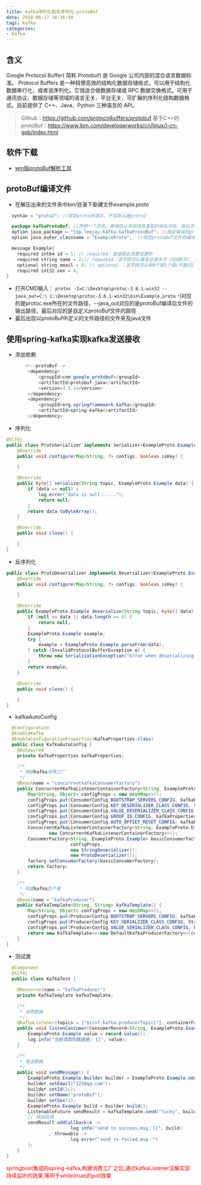 ```yaml
---
title: kafka序列化和反序列化-protoBuf
date: 2018-06-17 16:36:59
tags: Kafka
categories:
- Kafka
---
```

## 含义

Google Protocol Buffer( 简称 Protobuf) 是 Google 公司内部的混合语言数据标准。
Protocol Buffers 是一种轻便高效的结构化数据存储格式，可以用于结构化数据串行化，或者说序列化。它很适合做数据存储或 RPC 数据交换格式。可用于通讯协议、数据存储等领域的语言无关、平台无关、可扩展的序列化结构数据格式。目前提供了 C++、Java、Python 三种语言的 API。
> Github：https://github.com/protocolbuffers/protobuf
> 基于C++的protoBuf：https://www.ibm.com/developerworks/cn/linux/l-cn-gpb/index.html

## 软件下载

* <a href="https://github.com/protocolbuffers/protobuf/releases">win版protoBuf解析工具</a>

## protoBuf编译文件

* 在解压出来的文件夹中bin/目录下新建文件example.proto

```java
  syntax = "proto2"; //指定proto的语法，不写默认是proto2

  package kafkaProtoBuf; //声明一个包名，用来防止不同消息类型的命名冲突，类似于nameSpace
  option java_package = "top.leejay.kafka.kafkaProtoBuf"; //指定编译的protoBuf文件的路径，必须和项目路径一直否则出错
  option java_outer_classname = "ExampleProto";  //指定protoBuf文件的编译后名称

  message Example{
    required int64 id = 1; // required：该值是必须要设置的
    required string name = 2;// repeated：该字段可以重复任意多次（包括0次），类似于list
    optional string email = 3; // optional ：该字段可以有0个或1个值(不超过1个)
    required int32 sex = 4;
}
```
* 打开CMD输入：
`protoc -I=C:\Desktop\protoc-3.6.1-win32 --java_out=C:\ C:\Desktop\protoc-3.6.1-win32\bin\Example.proto`
-I对应的是protoc.exe所在的文件路径，--java_out对应的是protoBuf编译后文件的输出路径，最后对应的是自定义protoBuf文件的路径
* 最后出现以protoBuf中定义的文件路径的文件夹及java文件

## 使用spring-kafka实现kafka发送接收

* 添加依赖
```java
       <!--protoBuf-->
        <dependency>
            <groupId>com.google.protobuf</groupId>
            <artifactId>protobuf-java</artifactId>
            <version>3.5.1</version>
        </dependency>
        <dependency>
            <groupId>org.springframework.kafka</groupId>
            <artifactId>spring-kafka</artifactId>
        </dependency>
```
* 序列化
```java
@Slf4j
public class ProtoSerializer implements Serializer<ExampleProto.Example> {
    @Override
    public void configure(Map<String, ?> configs, boolean isKey) {

    }

    @Override
    public byte[] serialize(String topic, ExampleProto.Example data) {
        if (data == null) {
            log.error("data is null .....");
            return null;
        }
        return data.toByteArray();
    }

    @Override
    public void close() {

    }
}
```

* 反序列化
```java
public class ProtoDeserializer implements Deserializer<ExampleProto.Example> {
    @Override
    public void configure(Map<String, ?> configs, boolean isKey) {

    }

    @Override
    public ExampleProto.Example deserialize(String topic, byte[] data) {
        if (null == data || data.length <= 0) {
            return null;
        }
        ExampleProto.Example example;
        try {
            example = ExampleProto.Example.parseFrom(data);
        } catch (InvalidProtocolBufferException e) {
            throw new SerializationException("Error when deserializing byte[] to Example due to unsupported encoding!");
        }
        return example;
    }

    @Override
    public void close() {

    }
}
```
* kafkaAutoConfig
```java
  @Configuration
  @EnableKafka
  @EnableConfigurationProperties(KafkaProperties.class)
  public class KafkaAutoConfig {
    @Autowired
    private KafkaProperties kafkaProperties;

    /**
     * 构建kafka消费工厂
     */
    @Bean(name = "concurrentkafkaConsumerFactory")
    public ConcurrentKafkaListenerContainerFactory<String, ExampleProto.Example> kafkaFactory() {
        Map<String, Object> configProps = new HashMap<>();
        configProps.put(ConsumerConfig.BOOTSTRAP_SERVERS_CONFIG, kafkaProperties.getBootstrapServers());
        configProps.put(ConsumerConfig.KEY_DESERIALIZER_CLASS_CONFIG, StringDeserializer.class);
        configProps.put(ConsumerConfig.VALUE_DESERIALIZER_CLASS_CONFIG, ProtoDeserializer.class);
        configProps.put(ConsumerConfig.GROUP_ID_CONFIG, kafkaProperties.getGroupId());
        configProps.put(ConsumerConfig.AUTO_OFFSET_RESET_CONFIG, kafkaProperties.getAutoOffsetReset());
        ConcurrentKafkaListenerContainerFactory<String, ExampleProto.Example> factory =
                new ConcurrentKafkaListenerContainerFactory<>();
        ConsumerFactory<String, ExampleProto.Example> basicConsumerFactory = new DefaultKafkaConsumerFactory<>(
                        configProps,
                        new StringDeserializer(),
                        new ProtoDeserializer());
        factory.setConsumerFactory(basicConsumerFactory);
        return factory;
    }

    /**
     * 构建kafka生产者
     */
    @Bean(name = "kafkaProducer")
    public KafkaTemplate<String, String> kafkaTemplate() {
        Map<String, Object> configProps = new HashMap<>();
        configProps.put(ProducerConfig.BOOTSTRAP_SERVERS_CONFIG, kafkaProperties.getBootstrapServers());
        configProps.put(ProducerConfig.KEY_SERIALIZER_CLASS_CONFIG, StringSerializer.class);
        configProps.put(ProducerConfig.VALUE_SERIALIZER_CLASS_CONFIG, ProtoSerializer.class);
        return new KafkaTemplate<>(new DefaultKafkaProducerFactory<>(configProps));
    }
}
```
* 测试类
```java
  @Component
  @Slf4j
  public class KafkaTest {

    @Resource(name = "kafkaProducer")
    private KafkaTemplate kafkaTemplate;

    /**
     * 消费数据
     */
    @KafkaListener(topics = {"${cvf.kafka.producerTopic}"}, containerFactory = "concurrentkafkaConsumerFactory")
    public void listenConsumer(ConsumerRecord<String, ExampleProto.Example> record) {
        ExampleProto.Example value = record.value();
        log.info("当前读取的数据是: {}", value);
    }

    /**
     * 发送数据
     */
    public void sendMessage() {
        ExampleProto.Example.Builder builder = ExampleProto.Example.newBuilder();
        builder.setEmail("123@qq.com");
        builder.setId(1L);
        builder.setName("protoBuf");
        builder.setSex(1);
        ExampleProto.Example build = builder.build();
        ListenableFuture sendResult = kafkaTemplate.send("lucky", build);
        // 添加回调
        sendResult.addCallback(o ->
                        log.info("send to success,msg：{}", build)
                , throwable ->
                        log.error("send to failed,msg：")
        );
    }
}
```
<font color="red">springboot集成的spring-kafka,构建消费工厂之后,通过kafkaListener注解实现持续监听的效果,等同于while(true)的poll效果</font>
